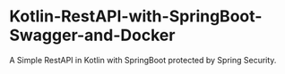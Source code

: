 # Kotlin-RestAPI-with-SpringBoot-Swagger-and-Docker
A Simple RestAPI in Kotlin with SpringBoot protected by Spring Security.
